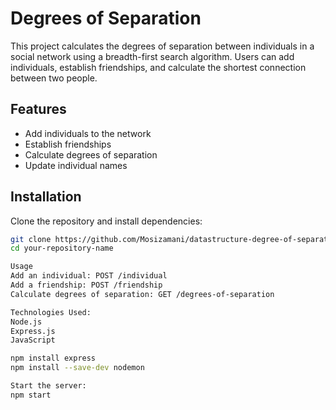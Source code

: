 # Degrees of Separation

This project calculates the degrees of separation between individuals in a social network using a breadth-first search algorithm. Users can add individuals, establish friendships, and calculate the shortest connection between two people.

## Features
- Add individuals to the network
- Establish friendships
- Calculate degrees of separation
- Update individual names

## Installation

Clone the repository and install dependencies:

```bash
git clone https://github.com/Mosizamani/datastructure-degree-of-separation.git
cd your-repository-name

Usage
Add an individual: POST /individual
Add a friendship: POST /friendship
Calculate degrees of separation: GET /degrees-of-separation

Technologies Used:
Node.js
Express.js
JavaScript

npm install express
npm install --save-dev nodemon

Start the server:
npm start
